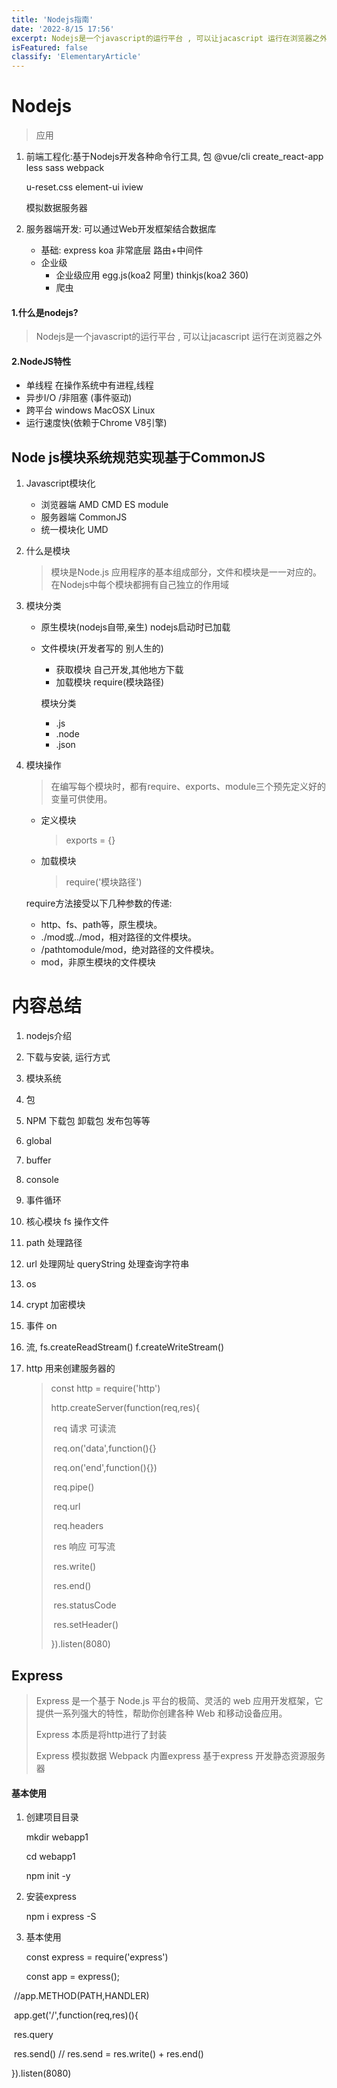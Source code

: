 ```yaml
---
title: 'Nodejs指南'
date: '2022-8/15 17:56'
excerpt: Nodejs是一个javascript的运行平台 , 可以让jacascript 运行在浏览器之外
isFeatured: false
classify: 'ElementaryArticle'
---
```


# Nodejs

> 应用

1. 前端工程化:基于Nodejs开发各种命令行工具, 包    @vue/cli   create_react-app    less sass  webpack  

   u-reset.css   element-ui   iview

   模拟数据服务器

2. 服务器端开发:  可以通过Web开发框架结合数据库

   - 基础:   express    koa        非常底层  路由+中间件
   - 企业级  
     - 企业级应用  egg.js(koa2  阿里)   thinkjs(koa2  360)
     - 爬虫

#### 1.什么是nodejs?

> Nodejs是一个javascript的运行平台 , 可以让jacascript 运行在浏览器之外

#### 2.NodeJS特性

- 单线程     在操作系统中有进程,线程
- 异步I/O /非阻塞      (事件驱动)
- 跨平台    windows  MacOSX  Linux
- 运行速度快(依赖于Chrome V8引擎)



## Node js模块系统规范实现基于CommonJS

1. Javascript模块化

   - 浏览器端  AMD   CMD  ES   module
   - 服务器端 CommonJS
   - 统一模块化  UMD

2. 什么是模块

   > 模块是Node.js 应用程序的基本组成部分，文件和模块是一一对应的。 在Nodejs中每个模块都拥有自己独立的作用域

3. 模块分类

   - 原生模块(nodejs自带,亲生)  nodejs启动时已加载

   - 文件模块(开发者写的 别人生的)

     - 获取模块     自己开发,其他地方下载
     - 加载模块     require(模块路径)

     模块分类

     - .js
     - .node
     - .json

4. 模块操作

   > 在编写每个模块时，都有require、exports、module三个预先定义好的变量可供使用。

   - 定义模块

     > exports = {}

   - 加载模块

     > require('模块路径')

   require方法接受以下几种参数的传递:

   - http、fs、path等，原生模块。
   - ./mod或../mod，相对路径的文件模块。
   - /pathtomodule/mod，绝对路径的文件模块。
   - mod，非原生模块的文件模块



# 内容总结

1. nodejs介绍

2. 下载与安装, 运行方式

3. 模块系统

4. 包

5. NPM    下载包 卸载包 发布包等等

6. global

7. buffer

8. console

9. 事件循环

10. 核心模块 fs   操作文件

11. path   处理路径

12. url  处理网址   queryString  处理查询字符串

13. os

14. crypt   加密模块

15. 事件  on 

16. 流,    fs.createReadStream()     f.createWriteStream()

17. http   用来创建服务器的

    > const http = require('http')
    >
    > http.createServer(function(req,res){
    >
    > ​        req 请求   可读流   
    >
    > ​		req.on('data',function(){}
    >
    > ​		req.on('end',function(){})
    >
    > ​		req.pipe()
    >
    > ​		req.url
    >
    > ​		req.headers
    >
    > ​	res  响应   可写流
    >
    > ​		res.write()
    >
    > ​		res.end()
    >
    > ​		res.statusCode
    >
    > ​		res.setHeader()
    >
    > }).listen(8080)

## Express

> Express 是一个基于 Node.js 平台的极简、灵活的 web 应用开发框架，它提供一系列强大的特性，帮助你创建各种 Web 和移动设备应用。
>
> Express 本质是将http进行了封装
>
>  Express 模拟数据  Webpack 内置express  基于express 开发静态资源服务器

#### 基本使用

1. 创建项目目录

   mkdir  webapp1

   cd webapp1

   npm init -y

2. 安装express

   npm i express -S

3. 基本使用

   const express =  require('express')

   const app = express();



​	//app.METHOD(PATH,HANDLER)

​	app.get('/',function(req,res)(){

​	res.query

​	res.send()       // res.send = res.write()   + res.end()

}).listen(8080)